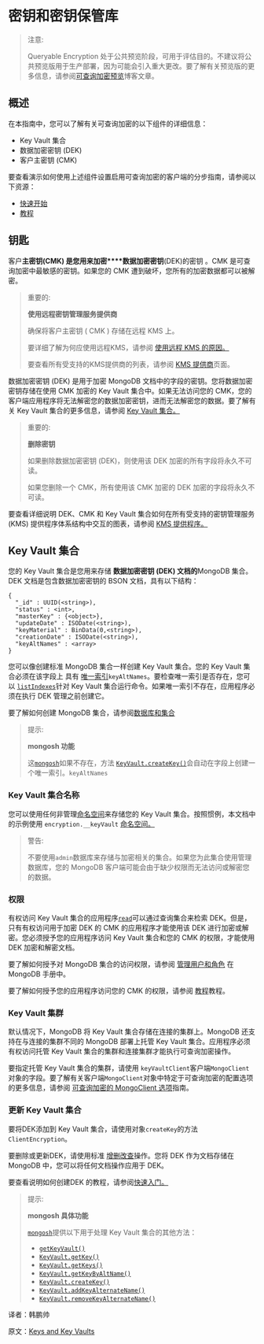 # 密钥和密钥保管库

> 注意:
>
> Queryable Encryption 处于公共预览阶段，可用于评估目的。不建议将公共预览版用于生产部署，因为可能会引入重大更改。要了解有关预览版的更多信息，请参阅[可查询加密预览](https://www.mongodb.com/blog/post/mongodb-releases-queryable-encryption-preview/)博客文章。

## 概述

在本指南中，您可以了解有关可查询加密的以下组件的详细信息：

- Key Vault 集合
- 数据加密密钥 (DEK)
- 客户主密钥 (CMK)

要查看演示如何使用上述组件设置启用可查询加密的客户端的分步指南，请参阅以下资源：

- [快速开始](https://www.mongodb.com/docs/manual/core/queryable-encryption/quick-start/#std-label-qe-quick-start)
- [教程](https://www.mongodb.com/docs/manual/core/queryable-encryption/tutorials/#std-label-qe-tutorial-automatic-encryption)

## 钥匙

客户**主密钥(CMK) 是您用来加密****数据加密密钥**(DEK)的密钥 。CMK 是可查询加密中最敏感的密钥。如果您的 CMK 遭到破坏，您所有的加密数据都可以被解密。

> 重要的:
>
> **使用远程密钥管理服务提供商**
>
> 确保将客户主密钥 ( CMK ) 存储在远程 KMS 上。
>
> 要详细了解为何应使用远程KMS，请参阅 [使用远程 KMS 的原因。](https://www.mongodb.com/docs/manual/core/queryable-encryption/fundamentals/manage-keys/#std-label-qe-reasons-to-use-remote-kms)
>
> 要查看所有受支持的KMS提供商的列表，请参阅 [KMS 提供商](https://www.mongodb.com/docs/manual/core/queryable-encryption/fundamentals/kms-providers/#std-label-qe-fundamentals-kms-providers)页面。

数据加密密钥 (DEK) 是用于加密 MongoDB 文档中的字段的密钥。您将数据加密密钥存储在使用 CMK 加密的 Key Vault 集合中。如果无法访问您的 CMK，您的客户端应用程序将无法解密您的数据加密密钥，进而无法解密您的数据。要了解有关 Key Vault 集合的更多信息，请参阅 [Key Vault 集合。](https://www.mongodb.com/docs/manual/core/queryable-encryption/fundamentals/keys-key-vaults/#std-label-qe-reference-key-vault)

> 重要的:
>
> **删除密钥**
>
> 如果删除数据加密密钥 (DEK)，则使用该 DEK 加密的所有字段将永久不可读。
>
> 如果您删除一个 CMK，所有使用该 CMK 加密的 DEK 加密的字段将永久不可读。

要查看详细说明 DEK、CMK 和 Key Vault 集合如何在所有受支持的密钥管理服务 (KMS) 提供程序体系结构中交互的图表，请参阅 [KMS 提供程序。](https://www.mongodb.com/docs/manual/core/queryable-encryption/fundamentals/kms-providers/#std-label-qe-fundamentals-kms-providers)

## Key Vault 集合

您的 Key Vault 集合是您用来存储 **数据加密密钥 (DEK) 文档的**MongoDB 集合。DEK 文档是包含数据加密密钥的 BSON 文档，具有以下结构：

```
{
  "_id" : UUID(<string>),
  "status" : <int>,
  "masterKey" : {<object>},
  "updateDate" : ISODate(<string>),
  "keyMaterial" : BinData(0,<string>),
  "creationDate" : ISODate(<string>),
  "keyAltNames" : <array>
}
```

您可以像创建标准 MongoDB 集合一样创建 Key Vault 集合。您的 Key Vault 集合必须在该字段上 具有 [唯一索引](https://www.mongodb.com/docs/manual/core/index-unique/#std-label-index-type-unique)`keyAltNames`。要检查唯一索引是否存在，您可以 [`listIndexes`](https://www.mongodb.com/docs/manual/reference/command/listIndexes/#mongodb-dbcommand-dbcmd.listIndexes)针对 Key Vault 集合运行命令。如果唯一索引不存在，应用程序必须在执行 DEK 管理之前创建它。

要了解如何创建 MongoDB 集合，请参阅[数据库和集合](https://www.mongodb.com/docs/manual/core/databases-and-collections/#std-label-collections)

> 提示:
>
> **mongosh 功能**
>
> 这[`mongosh`](https://www.mongodb.com/docs/mongodb-shell/#mongodb-binary-bin.mongosh)如果不存在，方法 [`KeyVault.createKey()`](https://www.mongodb.com/docs/manual/reference/method/KeyVault.createKey/#mongodb-method-KeyVault.createKey)会自动在字段上创建一个唯一索引。`keyAltNames`

### Key Vault 集合名称

您可以使用任何非管理[命名空间](https://www.mongodb.com/docs/manual/reference/glossary/#std-term-namespace)来存储您的 Key Vault 集合。按照惯例，本文档中的示例使用 `encryption.__keyVault` [命名空间。](https://www.mongodb.com/docs/manual/reference/glossary/#std-term-namespace)

> 警告:
>
> 不要使用`admin`数据库来存储与加密相关的集合。如果您为此集合使用管理数据库，您的 MongoDB 客户端可能会由于缺少权限而无法访问或解密您的数据。

### 权限

有权访问 Key Vault 集合的应用程序[`read`](https://www.mongodb.com/docs/manual/reference/built-in-roles/#mongodb-authrole-read)可以通过查询集合来检索 DEK。但是，只有有权访问用于加密 DEK 的 CMK 的应用程序才能使用该 DEK 进行加密或解密。您必须授予您的应用程序访问 Key Vault 集合和您的 CMK 的权限，才能使用 DEK 加密和解密文档。

要了解如何授予对 MongoDB 集合的访问权限，请参阅 [管理用户和角色](https://www.mongodb.com/docs/manual/tutorial/manage-users-and-roles/) 在 MongoDB 手册中。

要了解如何授予您的应用程序访问您的 CMK 的权限，请参阅 [教程](https://www.mongodb.com/docs/manual/core/queryable-encryption/tutorials/#std-label-qe-tutorial-automatic-encryption)教程。

### Key Vault 集群

默认情况下，MongoDB 将 Key Vault 集合存储在连接的集群上。MongoDB 还支持在与连接的集群不同的 MongoDB 部署上托管 Key Vault 集合。应用程序必须有权访问托管 Key Vault 集合的集群和连接集群才能执行可查询加密操作。

要指定托管 Key Vault 集合的集群，请使用 `keyVaultClient`客户端`MongoClient`对象的字段。要了解有关客户端`MongoClient`对象中特定于可查询加密的配置选项的更多信息，请参阅 [可查询加密的 MongoClient 选项](https://www.mongodb.com/docs/manual/core/queryable-encryption/reference/qe-options-clients/#std-label-qe-reference-mongo-client)指南。

### 更新 Key Vault 集合

要将DEK添加到 Key Vault 集合，请使用对象`createKey`的方法 `ClientEncryption`。

要删除或更新DEK，请使用标准 [增删改查](https://www.mongodb.com/docs/manual/crud/)操作。您将 DEK 作为文档存储在 MongoDB 中，您可以将任何文档操作应用于 DEK。

要查看说明如何创建DEK 的教程，请参阅[快速入门。](https://www.mongodb.com/docs/manual/core/queryable-encryption/quick-start/#std-label-qe-local-create-dek)

> 提示:
>
> **mongosh 具体功能**
>
> [`mongosh`](https://www.mongodb.com/docs/mongodb-shell/#mongodb-binary-bin.mongosh)提供以下用于处理 Key Vault 集合的其他方法：
>
> - [`getKeyVault()`](https://www.mongodb.com/docs/manual/reference/method/getKeyVault/#mongodb-method-getKeyVault)
> - [`KeyVault.getKey()`](https://www.mongodb.com/docs/manual/reference/method/KeyVault.getKey/#mongodb-method-KeyVault.getKey)
> - [`KeyVault.getKeys()`](https://www.mongodb.com/docs/manual/reference/method/KeyVault.getKeys/#mongodb-method-KeyVault.getKeys)
> - [`KeyVault.getKeyByAltName()`](https://www.mongodb.com/docs/manual/reference/method/KeyVault.getKeyByAltName/#mongodb-method-KeyVault.getKeyByAltName)
> - [`KeyVault.createKey()`](https://www.mongodb.com/docs/manual/reference/method/KeyVault.createKey/#mongodb-method-KeyVault.createKey)
> - [`KeyVault.addKeyAlternateName()`](https://www.mongodb.com/docs/manual/reference/method/KeyVault.addKeyAlternateName/#mongodb-method-KeyVault.addKeyAlternateName)
> - [`KeyVault.removeKeyAlternateName()`](https://www.mongodb.com/docs/manual/reference/method/KeyVault.removeKeyAlternateName/#mongodb-method-KeyVault.removeKeyAlternateName)









译者：韩鹏帅

原文：[Keys and Key Vaults](https://www.mongodb.com/docs/manual/core/queryable-encryption/fundamentals/keys-key-vaults/)